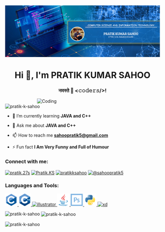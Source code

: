![logo](https://github.com/Pratik-k-sahoo/Pratik-k-sahoo/blob/main/banner.png)
<h1 align="center">Hi 👋, I'm PRATIK KUMAR SAHOO</h1>
<h3 align="center">नमस्ते 🙏 <𝚌𝚘𝚍𝚎𝚛𝚜/>!</h3>
<img align="right" alt="Coding" width="400" src="https://cdn.dribbble.com/users/926537/screenshots/4502924/python-2.gif">

<p align="left"> <img src="https://komarev.com/ghpvc/?username=pratik-k-sahoo&label=Profile%20views&color=0e75b6&style=flat" alt="pratik-k-sahoo" /> </p>

- 🌱 I’m currently learning **JAVA and C++**

- 💬 Ask me about **JAVA and C++**

- 📫 How to reach me **sahoopratik5@gmail.com**

- ⚡ Fun fact **I Am Very Funny and Full of Humour**

<h3 align="left">Connect with me:</h3>
<p align="left">
<a href="https://instagram.com/pratik.27s" target="blank"><img align="center" src="https://raw.githubusercontent.com/rahuldkjain/github-profile-readme-generator/master/src/images/icons/Social/instagram.svg" alt="pratik.27s" height="30" width="40" /></a>
<a href="https://pratik-k-sahoo.github.io/Pratik.KS.github.io/" target="blank"><img align="center" src="https://raw.githubusercontent.com/rahuldkjain/github-profile-readme-generator/master/src/images/icons/Social/instagram.svg" alt="Pratik.KS" height="30" width="40" /></a>
<a href="https://www.youtube.com/c/@pratikksahoo" target="blank"><img align="center" src="https://raw.githubusercontent.com/rahuldkjain/github-profile-readme-generator/master/src/images/icons/Social/youtube.svg" alt="pratikksahoo" height="30" width="40" /></a>
<a href="https://www.hackerrank.com/@sahoopratik5" target="blank"><img align="center" src="https://raw.githubusercontent.com/rahuldkjain/github-profile-readme-generator/master/src/images/icons/Social/hackerrank.svg" alt="@sahoopratik5" height="30" width="40" /></a>
</p>

<h3 align="left">Languages and Tools:</h3>
<p align="left"> <a href="https://www.cprogramming.com/" target="_blank" rel="noreferrer"> <img src="https://raw.githubusercontent.com/devicons/devicon/master/icons/c/c-original.svg" alt="c" width="40" height="40"/> </a> <a href="https://www.w3schools.com/cpp/" target="_blank" rel="noreferrer"> <img src="https://raw.githubusercontent.com/devicons/devicon/master/icons/cplusplus/cplusplus-original.svg" alt="cplusplus" width="40" height="40"/> </a> <a href="https://www.adobe.com/in/products/illustrator.html" target="_blank" rel="noreferrer"> <img src="https://www.vectorlogo.zone/logos/adobe_illustrator/adobe_illustrator-icon.svg" alt="illustrator" width="40" height="40"/> </a> <a href="https://www.java.com" target="_blank" rel="noreferrer"> <img src="https://raw.githubusercontent.com/devicons/devicon/master/icons/java/java-original.svg" alt="java" width="40" height="40"/> </a> <a href="https://www.photoshop.com/en" target="_blank" rel="noreferrer"> <img src="https://raw.githubusercontent.com/devicons/devicon/master/icons/photoshop/photoshop-line.svg" alt="photoshop" width="40" height="40"/> </a> <a href="https://www.python.org" target="_blank" rel="noreferrer"> <img src="https://raw.githubusercontent.com/devicons/devicon/master/icons/python/python-original.svg" alt="python" width="40" height="40"/> </a> <a href="https://www.adobe.com/products/xd.html" target="_blank" rel="noreferrer"> <img src="https://cdn.worldvectorlogo.com/logos/adobe-xd.svg" alt="xd" width="40" height="40"/> </a> </p>

<p><img align="left" src="https://github-readme-stats.vercel.app/api/top-langs?username=pratik-k-sahoo&show_icons=true&locale=en&layout=compact" alt="pratik-k-sahoo" /></p>

<p>&nbsp;<img align="center" src="https://github-readme-stats.vercel.app/api?username=pratik-k-sahoo&show_icons=true&locale=en" alt="pratik-k-sahoo" /></p>

<p><img align="center" src="https://github-readme-streak-stats.herokuapp.com/?user=pratik-k-sahoo&" alt="pratik-k-sahoo" /></p>







